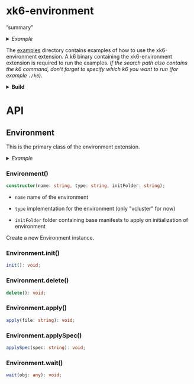 <!--

  You can edit the file as you like before or after the HTML comment,
  but do not edit the API documentation between the following HTML comments,
  it was automatically generated from the index.d.ts file.

  You can regenerate the API documentation and bindings code at any time
  by "go generate ." command. The "//go:generate ..." comments required for this
  can be found in the environment.go file.

-->
<!-- begin:api -->
xk6-environment
===============

ˮsummaryˮ

<details><summary><em>Example</em></summary>

```ts
import globalEnvironment, { Environment } from "k6/x/environment"

export default function () {
  console.log(globalEnvironment.greeting)

  let instance = new Environment("Wonderful World")
  console.log(instance.greeting)
}
```

</details>

The [examples](https://github.com/grafana/xk6-environment/blob/master/examples) directory contains examples of how to use the xk6-environment extension. A k6 binary containing the xk6-environment extension is required to run the examples. *If the search path also contains the k6 command, don't forget to specify which k6 you want to run (for example `./k6`\)*.

<details>
<summary><strong>Build</strong></summary>

The [xk6](https://github.com/grafana/xk6) build tool can be used to build a k6 that will include xk6-environment extension:

```bash
$ xk6 build --with github.com/grafana/xk6-environment@latest
```

For more build options and how to use xk6, check out the [xk6 documentation]([xk6](https://github.com/grafana/xk6)).

</details>

API
===

Environment
-----------

This is the primary class of the environment extension.

<details><summary><em>Example</em></summary>

```ts
import { Environment } from "k6/x/environment"

export default function () {
  let instance = new Environment("Wonderful World")
  console.log(instance.greeting)
}
```

</details>

### Environment()

```ts
constructor(name: string, type: string, initFolder: string);
```

-	`name` name of the environment

-	`type` implementation for the environment (only "vcluster" for now)

-	`initFolder` folder containing base manifests to apply on initialization of environment

Create a new Environment instance.

### Environment.init()

```ts
init(): void;
```

### Environment.delete()

```ts
delete(): void;
```

### Environment.apply()

```ts
apply(file: string): void;
```

### Environment.applySpec()

```ts
applySpec(spec: string): void;
```

### Environment.wait()

```ts
wait(obj: any): void;
```
<!-- end:api -->
